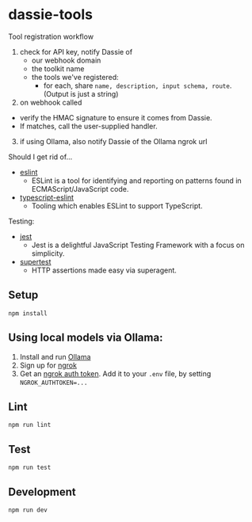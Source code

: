 # dassie-tools

Tool registration workflow

1. check for API key, notify Dassie of
   - our webhook domain
   - the toolkit name
   - the tools we've registered:
     - for each, share `name, description, input schema, route`. (Output is just a string)
2. on webhook called
  - verify the HMAC signature to ensure it comes from Dassie.
  - If matches, call the user-supplied handler.
3. if using Ollama, also notify Dassie of the Ollama ngrok url





Should I get rid of...
* [eslint](https://www.npmjs.com/package/eslint)
  * ESLint is a tool for identifying and reporting on patterns found in ECMAScript/JavaScript code.
* [typescript-eslint](https://typescript-eslint.io/)
  * Tooling which enables ESLint to support TypeScript.

Testing:
* [jest](https://www.npmjs.com/package/jest)
  * Jest is a delightful JavaScript Testing Framework with a focus on simplicity.
* [supertest](https://www.npmjs.com/package/supertest)
  * HTTP assertions made easy via superagent.

## Setup

```
npm install
```



## Using local models via Ollama:

1. Install and run [Ollama](https://ollama.com/download)
2. Sign up for [ngrok](https://dashboard.ngrok.com/)
3. Get an [ngrok auth token](https://dashboard.ngrok.com/get-started/your-authtoken). Add it to your `.env` file, by setting `NGROK_AUTHTOKEN=...`



## Lint

```
npm run lint
```

## Test

```
npm run test
```

## Development

```
npm run dev
```

